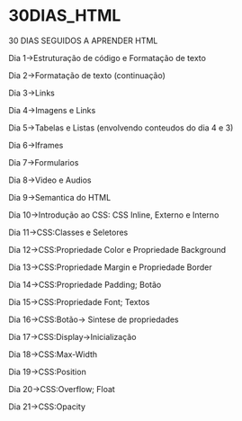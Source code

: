 # 30DIAS_HTML
 30 DIAS SEGUIDOS A APRENDER HTML

Dia 1->Estruturação de código e Formatação de texto

Dia 2->Formatação de texto (continuação)

Dia 3->Links

Dia 4->Imagens e Links

Dia 5->Tabelas e Listas (envolvendo conteudos do dia 4 e 3)

Dia 6->Iframes

Dia 7->Formularios

Dia 8->Video e Audios

Dia 9->Semantica do HTML

Dia 10->Introdução ao CSS: CSS Inline, Externo e Interno

Dia 11->CSS:Classes e Seletores

Dia 12->CSS:Propriedade Color e Propriedade Background

Dia 13->CSS:Propriedade Margin e Propriedade Border

Dia 14->CSS:Propriedade Padding; Botão

Dia 15->CSS:Propriedade Font; Textos

Dia 16->CSS:Botão-> Sintese de propriedades

Dia 17->CSS:Display->Inicialização

Dia 18->CSS:Max-Width

Dia 19->CSS:Position

Dia 20->CSS:Overflow; Float

Dia 21->CSS:Opacity